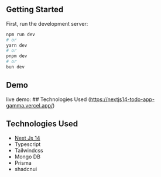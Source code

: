 ## Getting Started

First, run the development server:

```bash
npm run dev
# or
yarn dev
# or
pnpm dev
# or
bun dev
```

## Demo

live demo: ## Technologies Used (https://nextjs14-todo-app-gamma.vercel.app/)

##  Technologies Used

 - [Next Js 14](https://nextjs.org/)
 - Typescript
 - Tailwindcss
 - Mongo DB
 - Prisma
 - shadcnui
